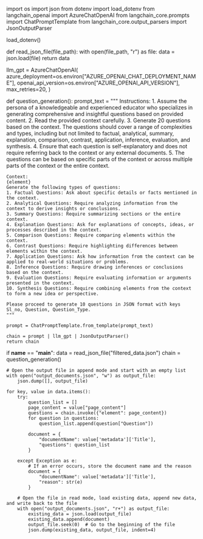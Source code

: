 import os
import json
from dotenv import load_dotenv
from langchain_openai import AzureChatOpenAI
from langchain_core.prompts import ChatPromptTemplate
from langchain_core.output_parsers import JsonOutputParser

load_dotenv()


def read_json_file(file_path):
    with open(file_path, "r") as file:
        data = json.load(file)
    return data


llm_gpt = AzureChatOpenAI(
    azure_deployment=os.environ["AZURE_OPENAI_CHAT_DEPLOYMENT_NAME"],
    openai_api_version=os.environ["AZURE_OPENAI_API_VERSION"],
    max_retries=20,
)


def question_generation():
    prompt_text = """
    Instructions:
    1. Assume the persona of a knowledgeable and experienced educator who specializes in generating comprehensive and insightful questions based on provided content.
    2. Read the provided context carefully.
    3. Generate 20 questions based on the context. The questions should cover a range of complexities and types, including but not limited to factual, analytical, summary, explanation, comparison, contrast, application, inference, evaluation, and synthesis.
    4. Ensure that each question is self-explanatory and does not require referring back to the context or any external documents.
    5. The questions can be based on specific parts of the context or across multiple parts of the context or the entire context.

    Context:
    {element}
    Generate the following types of questions:
    1. Factual Questions: Ask about specific details or facts mentioned in the context.
    2. Analytical Questions: Require analyzing information from the context to derive insights or conclusions.
    3. Summary Questions: Require summarizing sections or the entire context.
    4. Explanation Questions: Ask for explanations of concepts, ideas, or processes described in the context.
    5. Comparison Questions: Require comparing elements within the context.
    6. Contrast Questions: Require highlighting differences between elements within the context.
    7. Application Questions: Ask how information from the context can be applied to real-world situations or problems.
    8. Inference Questions: Require drawing inferences or conclusions based on the context.
    9. Evaluation Questions: Require evaluating information or arguments presented in the context.
    10. Synthesis Questions: Require combining elements from the context to form a new idea or perspective.

    Please proceed to generate 10 questions in JSON format with keys Sl_no, Question, Question_Type.
    """

    prompt = ChatPromptTemplate.from_template(prompt_text)

    chain = prompt | llm_gpt | JsonOutputParser()
    return chain


if __name__ == "__main__":
    data = read_json_file("filtered_data.json")
    chain = question_generation()

    # Open the output file in append mode and start with an empty list
    with open("output_documents.json", "w") as output_file:
        json.dump([], output_file)

    for key, value in data.items():
        try:
            question_list = []
            page_content = value["page_content"]
            questions = chain.invoke({"element": page_content})
            for question in questions:
                question_list.append(question["Question"])

            document = {
                "documentName": value['metadata']['Title'],
                "questions": question_list
            }
        
        except Exception as e:
            # If an error occurs, store the document name and the reason
            document = {
                "documentName": value['metadata']['Title'],
                "reason": str(e)
            }

        # Open the file in read mode, load existing data, append new data, and write back to the file
        with open("output_documents.json", "r+") as output_file:
            existing_data = json.load(output_file)
            existing_data.append(document)
            output_file.seek(0)  # Go to the beginning of the file
            json.dump(existing_data, output_file, indent=4)

